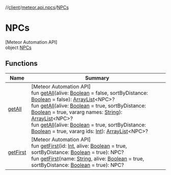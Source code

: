 //[client](../../../index.md)/[meteor.api.npcs](../index.md)/[NPCs](index.md)

# NPCs

[Meteor Automation API]\
object [NPCs](index.md)

## Functions

| Name | Summary |
|---|---|
| [getAll](get-all.md) | [Meteor Automation API]<br>fun [getAll](get-all.md)(alive: [Boolean](https://kotlinlang.org/api/latest/jvm/stdlib/kotlin/-boolean/index.html) = false, sortByDistance: [Boolean](https://kotlinlang.org/api/latest/jvm/stdlib/kotlin/-boolean/index.html) = false): [ArrayList](https://kotlinlang.org/api/latest/jvm/stdlib/kotlin.collections/-array-list/index.html)&lt;NPC&gt;?<br>fun [getAll](get-all.md)(alive: [Boolean](https://kotlinlang.org/api/latest/jvm/stdlib/kotlin/-boolean/index.html) = true, sortByDistance: [Boolean](https://kotlinlang.org/api/latest/jvm/stdlib/kotlin/-boolean/index.html) = true, vararg names: [String](https://kotlinlang.org/api/latest/jvm/stdlib/kotlin/-string/index.html)): [ArrayList](https://kotlinlang.org/api/latest/jvm/stdlib/kotlin.collections/-array-list/index.html)&lt;NPC&gt;?<br>fun [getAll](get-all.md)(alive: [Boolean](https://kotlinlang.org/api/latest/jvm/stdlib/kotlin/-boolean/index.html) = true, sortByDistance: [Boolean](https://kotlinlang.org/api/latest/jvm/stdlib/kotlin/-boolean/index.html) = true, vararg ids: [Int](https://kotlinlang.org/api/latest/jvm/stdlib/kotlin/-int/index.html)): [ArrayList](https://kotlinlang.org/api/latest/jvm/stdlib/kotlin.collections/-array-list/index.html)&lt;NPC&gt;? |
| [getFirst](get-first.md) | [Meteor Automation API]<br>fun [getFirst](get-first.md)(id: [Int](https://kotlinlang.org/api/latest/jvm/stdlib/kotlin/-int/index.html), alive: [Boolean](https://kotlinlang.org/api/latest/jvm/stdlib/kotlin/-boolean/index.html) = true, sortByDistance: [Boolean](https://kotlinlang.org/api/latest/jvm/stdlib/kotlin/-boolean/index.html) = true): NPC?<br>fun [getFirst](get-first.md)(name: [String](https://kotlinlang.org/api/latest/jvm/stdlib/kotlin/-string/index.html), alive: [Boolean](https://kotlinlang.org/api/latest/jvm/stdlib/kotlin/-boolean/index.html) = true, sortByDistance: [Boolean](https://kotlinlang.org/api/latest/jvm/stdlib/kotlin/-boolean/index.html) = true): NPC? |
